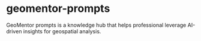 # geomentor-prompts
GeoMentor prompts is a knowledge hub that helps professional leverage AI-driven insights for geospatial analysis.
